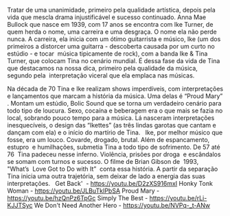 Tratar de uma unanimidade, primeiro pela qualidade artística, depois pela vida que mescla drama injustificável e sucesso continuado. Anna Mae Bullock que nasce em 1939, com 17 anos se encontra com Ike Turner, de quem herda o nome, uma carreira e uma desgraça. O nome ela não perde nunca. A carreira, ela inicia com um ótimo guitarrista e músico, Ike (um dos primeiros a distorcer uma guitarra - descoberta causada por um curto no estúdio - e tocar  música tipicamente de rock), com a banda Ike & Tina Turner, que colocam Tina no cenário mundial. É dessa fase da vida de Tina que destacamos na nossa dica, primeiro pela qualidade da música, segundo pela  interpretação viceral que ela emplaca nas músicas. 

Na década de 70 Tina e Ike realizam shows imperdíveis, com interpretações e lançamentos que marcam a história da música. Uma delas é “Proud Mary” . Montam um estúdio, Bolic Sound que se torna um verdadeiro cenário para todo tipo de loucura. Sexo, cocaína e beberagem era o que mais se fazia no local, sobrando pouco tempo para a música. Lá nasceram interpretações inesquecíveis, o design das “Ikettes” (as três lindas garotas que cantam e dançam com ela) e o início do martírio de Tina.
 
Ike, por melhor músico que fosse, era um louco. Covarde, drogado, brutal. Além de espancamento, estupro  e humilhações, submetia Tina a todo tipo de sofrimento. De 57 até 76  Tina padeceu nesse inferno. Violência, prisões por droga  e escândalos se somam com turnos e sucesso. O filme de Brian Gibson de  1993,   "What’s  Love Got to Do with It”  conta essa história. A partir da separação Tina inicia uma outra trajetória, sem deixar de lado a energia das suas interpretações. 
 
Get Back'  - https://youtu.be/D2zXS916mxI
Honky Tonk Woman - https://youtu.be/JLBuTkIPbSA
Proud Mary - https://youtu.be/hzQnPz6TpGc
Simply The Best - https://youtu.be/rLi-KJJTSyc
We Don't Need Another Hero - https://youtu.be/NVPq-_t-ANw
